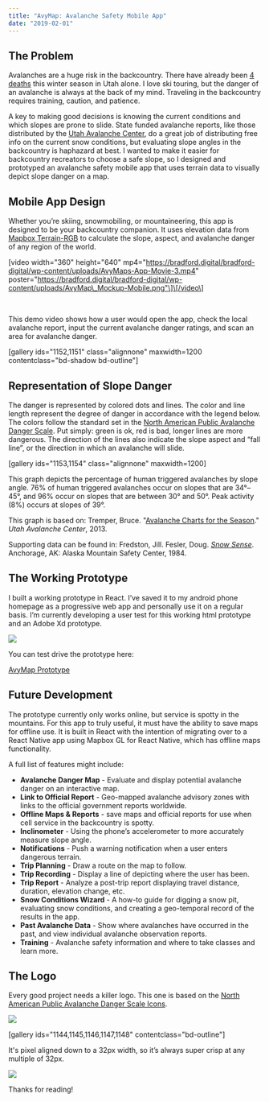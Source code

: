 ```yaml
---
title: "AvyMap: Avalanche Safety Mobile App"
date: "2019-02-01"
---
```


## The Problem

Avalanches are a huge risk in the backcountry. There have already been [4 deaths](https://utahavalanchecenter.org/avalanches/fatalities) this winter season in Utah alone. I love ski touring, but the danger of an avalanche is always at the back of my mind. Traveling in the backcountry requires training, caution, and patience.

A key to making good decisions is knowing the current conditions and which slopes are prone to slide. State funded avalanche reports, like those distributed by the [Utah Avalanche Center](https://utahavalanchecenter.org/), do a great job of distributing free info on the current snow conditions, but evaluating slope angles in the backcountry is haphazard at best. I wanted to make it easier for backcountry recreators to choose a safe slope, so I designed and prototyped an avalanche safety mobile app that uses terrain data to visually depict slope danger on a map.

## Mobile App Design

Whether you’re skiing, snowmobiling, or mountaineering, this app is designed to be your backcountry companion. It uses elevation data from [Mapbox Terrain-RGB](https://docs.mapbox.com/help/troubleshooting/access-elevation-data/#mapbox-terrain-rgb) to calculate the slope, aspect, and avalanche danger of any region of the world.

\[video width="360" height="640" mp4="https://bradford.digital/bradford-digital/wp-content/uploads/AvyMaps-App-Movie-3.mp4" poster="https://bradford.digital/bradford-digital/wp-content/uploads/AvyMap\_Mockup-Mobile.png"\]\[/video\]

 

This demo video shows how a user would open the app, check the local avalanche report, input the current avalanche danger ratings, and scan an area for avalanche danger.

\[gallery ids="1152,1151" class="alignnone" maxwidth=1200 contentclass="bd-shadow bd-outline"\]

## Representation of Slope Danger

The danger is represented by colored dots and lines. The color and line length represent the degree of danger in accordance with the legend below. The colors follow the standard set in the [North American Public Avalanche Danger Scale](https://avalanche.org/avalanche-encyclopedia/danger-scale/). Put simply: green is ok, red is bad, longer lines are more dangerous. The direction of the lines also indicate the slope aspect and “fall line”, or the direction in which an avalanche will slide.

\[gallery ids="1153,1154" class="alignnone" maxwidth=1200\]

This graph depicts the percentage of human triggered avalanches by slope angle. 76% of human triggered avalanches occur on slopes that are 34°–45°, and 96% occur on slopes that are between 30° and 50°. Peak activity (8%) occurs at slopes of 39°.

This graph is based on: Tremper, Bruce. "[Avalanche Charts for the Season](https://utahavalanchecenter.org/blog/15617)." _Utah Avalanche Center_, 2013.

Supporting data can be found in: Fredston, Jill. Fesler, Doug. [_Snow Sense_](https://smile.amazon.com/Snow-Sense-Evaluating-Avalanche-Hazard/dp/061549935X/). Anchorage, AK: Alaska Mountain Safety Center, 1984.

## The Working Prototype

I built a working prototype in React. I’ve saved it to my android phone homepage as a progressive web app and personally use it on a regular basis. I’m currently developing a user test for this working html prototype and an Adobe Xd prototype.

![](https://bradford.digital/bradford-digital/wp-content/uploads/AvyMap_prototype-low-qual.gif)

You can test drive the prototype here:

[AvyMap Prototype](https://avymap.bradford.digital)

## Future Development

The prototype currently only works online, but service is spotty in the mountains. For this app to truly useful, it must have the ability to save maps for offline use. It is built in React with the intention of migrating over to a React Native app using Mapbox GL for React Native, which has offline maps functionality.

A full list of features might include:

- **Avalanche Danger Map** - Evaluate and display potential avalanche danger on an interactive map.
- **Link to Official Report** - Geo-mapped avalanche advisory zones with links to the official government reports worldwide.
- **Offline Maps & Reports** - save maps and official reports for use when cell service in the backcountry is spotty.
- **Inclinometer** - Using the phone’s accelerometer to more accurately measure slope angle.
- **Notifications** - Push a warning notification when a user enters dangerous terrain.
- **Trip Planning** - Draw a route on the map to follow.
- **Trip Recording** - Display a line of depicting where the user has been.
- **Trip Report** - Analyze a post-trip report displaying travel distance, duration, elevation change, etc.
- **Snow Conditions Wizard** - A how-to guide for digging a snow pit, evaluating snow conditions, and creating a geo-temporal record of the results in the app.
- **Past Avalanche Data** - Show where avalanches have occurred in the past, and view individual avalanche observation reports.
- **Training** - Avalanche safety information and where to take classes and learn more.

## The Logo

Every good project needs a killer logo. This one is based on the [North American Public Avalanche Danger Scale Icons](https://avalanche.org/avalanche-encyclopedia/danger-scale/).

![](https://bradford.digital/bradford-digital/wp-content/uploads/AvyMap_Logo.svg)

\[gallery ids="1144,1145,1146,1147,1148" contentclass="bd-outline"\]

It's pixel aligned down to a 32px width, so it’s always super crisp at any multiple of 32px.

![](https://bradford.digital/bradford-digital/wp-content/uploads/AvyMap_Logo-Vectors-1024x582.png)

Thanks for reading!

